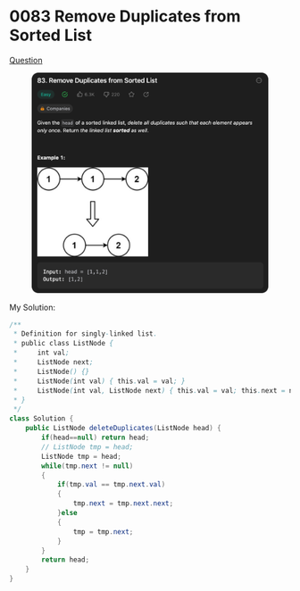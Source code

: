 # 0083 Remove Duplicates from Sorted List

[Question](https://leetcode.com/problems/remove-duplicates-from-sorted-list/)

<figure><img src="../.gitbook/assets/image (4).png" alt=""><figcaption></figcaption></figure>



&#x20;My Solution:

```java
/**
 * Definition for singly-linked list.
 * public class ListNode {
 *     int val;
 *     ListNode next;
 *     ListNode() {}
 *     ListNode(int val) { this.val = val; }
 *     ListNode(int val, ListNode next) { this.val = val; this.next = next; }
 * }
 */
class Solution {
    public ListNode deleteDuplicates(ListNode head) {
        if(head==null) return head;
        // ListNode tmp = head;
        ListNode tmp = head;
        while(tmp.next != null)
        {
            if(tmp.val == tmp.next.val)
            {
                tmp.next = tmp.next.next;
            }else
            {
                tmp = tmp.next;
            }
        }
        return head;
    }
}
```
